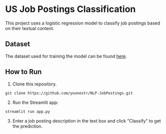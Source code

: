# US Job Postings Classification

This project uses a logistic regression model to classify job postings based on their textual content.

## Dataset
The dataset used for training the model can be found [here](https://www.kaggle.com/datasets/techmap/us-job-postings-from-2023-05-05).

## How to Run

1. Clone this repository.

```
git clone https://github.com/younestr/NLP-JobPostings.git
```

2. Run the Streamlit app:
```
streamlit run app.py
```
3. Enter a job posting description in the text box and click "Classify" to get the prediction.

